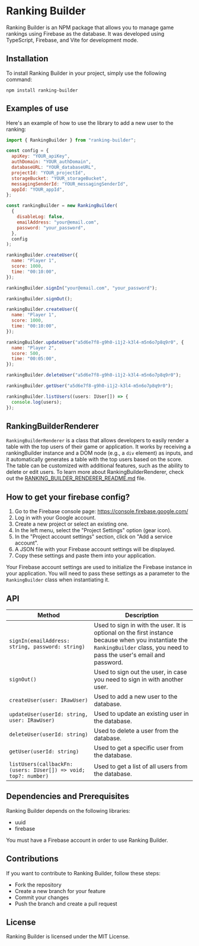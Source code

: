 # Ranking Builder

Ranking Builder is an NPM package that allows you to manage game rankings using Firebase as the database. It was developed using TypeScript, Firebase, and Vite for development mode.

## Installation

To install Ranking Builder in your project, simply use the following command:

`npm install ranking-builder`

## Examples of use

Here's an example of how to use the library to add a new user to the ranking:

```javascript
import { RankingBuilder } from "ranking-builder";

const config = {
  apiKey: "YOUR_apiKey",
  authDomain: "YOUR_authDomain",
  databaseURL: "YOUR_databaseURL",
  projectId: "YOUR_projectId",
  storageBucket: "YOUR_storageBucket",
  messagingSenderId: "YOUR_messagingSenderId",
  appId: "YOUR_appId",
};

const rankingBuilder = new RankingBuilder(
  {
    disableLog: false,
    emailAddress: "your@email.com",
    password: "your_password",
  },
  config
);

rankingBuilder.createUser({
  name: "Player 1",
  score: 1000,
  time: "00:10:00",
});

rankingBuilder.signIn("your@email.com", "your_password");

rankingBuilder.signOut();

rankingBuilder.createUser({
  name: "Player 1",
  score: 1000,
  time: "00:10:00",
});

rankingBuilder.updateUser("a5d6e7f8-g9h0-i1j2-k3l4-m5n6o7p8q9r0", {
  name: "Player 2",
  score: 500,
  time: "00:05:00",
});

rankingBuilder.deleteUser("a5d6e7f8-g9h0-i1j2-k3l4-m5n6o7p8q9r0");

rankingBuilder.getUser("a5d6e7f8-g9h0-i1j2-k3l4-m5n6o7p8q9r0");

rankingBuilder.listUsers((users: IUser[]) => {
  console.log(users);
});
```

## RankingBuilderRenderer

`RankingBuilderRenderer` is a class that allows developers to easily render a table with the top users of their game or application. It works by receiving a rankingBuilder instance and a DOM node (e.g., a `div` element) as inputs, and it automatically generates a table with the top users based on the score. The table can be customized with additional features, such as the ability to delete or edit users. To learn more about RankingBuilderRenderer, check out the [RANKING_BUILDER_RENDERER_README.md](RANKING_BUILDER_RENDERER_README.md) file.

## How to get your firebase config?

1. Go to the Firebase console page: https://console.firebase.google.com/
2. Log in with your Google account.
3. Create a new project or select an existing one.
4. In the left menu, select the "Project Settings" option (gear icon).
5. In the "Project account settings" section, click on "Add a service account".
6. A JSON file with your Firebase account settings will be displayed.
7. Copy these settings and paste them into your application.

Your Firebase account settings are used to initialize the Firebase instance in your application. You will need to pass these settings as a parameter to the `RankingBuilder` class when instantiating it.

## API

| Method                                                          | Description                                                                                                                                                                  |
| --------------------------------------------------------------- | ---------------------------------------------------------------------------------------------------------------------------------------------------------------------------- |
| `signIn(emailAddress: string, password: string)`                | Used to sign in with the user. It is optional on the first instance because when you instantiate the `RankingBuilder` class, you need to pass the user's email and password. |
| `signOut()`                                                     | Used to sign out the user, in case you need to sign in with another user.                                                                                                    |
| `createUser(user: IRawUser)`                                    | Used to add a new user to the database.                                                                                                                                      |
| `updateUser(userId: string, user: IRawUser)`                    | Used to update an existing user in the database.                                                                                                                             |
| `deleteUser(userId: string)`                                    | Used to delete a user from the database.                                                                                                                                     |
| `getUser(userId: string)`                                       | Used to get a specific user from the database.                                                                                                                               |
| `listUsers(callbackFn: (users: IUser[]) => void; top?: number)` | Used to get a list of all users from the database.                                                                                                                           |

## Dependencies and Prerequisites

Ranking Builder depends on the following libraries:

- uuid
- firebase

You must have a Firebase account in order to use Ranking Builder.

## Contributions

If you want to contribute to Ranking Builder, follow these steps:

- Fork the repository
- Create a new branch for your feature
- Commit your changes
- Push the branch and create a pull request

## License

Ranking Builder is licensed under the MIT License.
